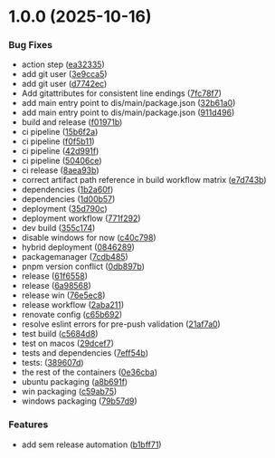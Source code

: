 # 1.0.0 (2025-10-16)


### Bug Fixes

* action step ([ea32335](https://github.com/rumankazi/noter/commit/ea32335a7e4e6d186c1310c8a577894b2d3d3966))
* add git user ([3e9cca5](https://github.com/rumankazi/noter/commit/3e9cca5f2771cbbf5091f5c44bec858049ae046b))
* add git user ([d7742ec](https://github.com/rumankazi/noter/commit/d7742ecf1ba487d390cefeadc3f3e96e36a3fc91))
* Add gitattributes for consistent line endings ([7fc78f7](https://github.com/rumankazi/noter/commit/7fc78f78081e76676d4483114200a9d4d286abb9))
* add main entry point to dis/main/package.json ([32b61a0](https://github.com/rumankazi/noter/commit/32b61a06d7edb8b3809558e975ddc1bb1d4e09c5))
* add main entry point to dis/main/package.json ([911d496](https://github.com/rumankazi/noter/commit/911d496072b1b76e09c26b97524a4c9bc6ef3f63))
* build and release ([f01971b](https://github.com/rumankazi/noter/commit/f01971b62942e502e791fd9d23a0b2658f6886a1))
* ci pipeline ([15b6f2a](https://github.com/rumankazi/noter/commit/15b6f2a2da81f5ed7cd7724067786c927ee2aa68))
* ci pipeline ([f0f5b11](https://github.com/rumankazi/noter/commit/f0f5b1190028b6c16d9e91ad25595d8a5c3aa43c))
* ci pipeline ([42d991f](https://github.com/rumankazi/noter/commit/42d991f2dcc35db61f04cfe6cbaa9d617c2378c9))
* ci pipeline ([50406ce](https://github.com/rumankazi/noter/commit/50406cefc2b437bca83e665a286aa8e70fbc7650))
* ci release ([8aea93b](https://github.com/rumankazi/noter/commit/8aea93bbf65cadc42c3f575cb7f1badb80ff1d5f))
* correct artifact path reference in build workflow matrix ([e7d743b](https://github.com/rumankazi/noter/commit/e7d743bf046d9dd54775b5f8ed0bfba941cde967))
* dependencies ([1b2a60f](https://github.com/rumankazi/noter/commit/1b2a60fb702ff4ff5d9de60133a1dd886b6a1193))
* dependencies ([1d00b57](https://github.com/rumankazi/noter/commit/1d00b57e9685edc13e356e47366924964599aa81))
* deployment ([35d790c](https://github.com/rumankazi/noter/commit/35d790cfe7d70d52e1b05a4e50bf03028a236729))
* deployment workflow ([771f292](https://github.com/rumankazi/noter/commit/771f2921ee3b0c3da3d181acf9579f14ccfde94d))
* dev build ([355c174](https://github.com/rumankazi/noter/commit/355c174f603db1522a991dedefede4d70a0958e5))
* disable windows for now ([c40c798](https://github.com/rumankazi/noter/commit/c40c79822a445bd2f0e7b80e9628af30be98fc24))
* hybrid deployment ([0846289](https://github.com/rumankazi/noter/commit/08462892afc160beaa79653d9904ab76fb0e1e1e))
* packagemanager ([7cdb485](https://github.com/rumankazi/noter/commit/7cdb4850207afe7ed36afc023aea0df9fe0c545b))
* pnpm version conflict ([0db897b](https://github.com/rumankazi/noter/commit/0db897b392c08f7102ff65fd991409b54c113d2a))
* release ([61f6558](https://github.com/rumankazi/noter/commit/61f655870d4faf73687e1fb01ec2b9854044c766))
* release ([6a98568](https://github.com/rumankazi/noter/commit/6a9856883864afdb54c7d6799a6d6a4efef31505))
* release win ([76e5ec8](https://github.com/rumankazi/noter/commit/76e5ec84c69c4ef4246594e8a3796e0afcd78ae9))
* release workflow ([2aba211](https://github.com/rumankazi/noter/commit/2aba21181f3e7a8764b55d1a7bd763614a2d810f))
* renovate config ([c65b692](https://github.com/rumankazi/noter/commit/c65b69277dbaa5b1163ed0fa2185b4e14c964035))
* resolve eslint errors for pre-push validation ([21af7a0](https://github.com/rumankazi/noter/commit/21af7a07d11574ec93e939f71085134b9a11c218))
* test build ([c5684d8](https://github.com/rumankazi/noter/commit/c5684d878c55b877f27529eeba2adafa763c75e0))
* test on macos ([29dcef7](https://github.com/rumankazi/noter/commit/29dcef78ae9e26c5d07579b8d189c7dfd4b5d5ba))
* tests and dependencies ([7eff54b](https://github.com/rumankazi/noter/commit/7eff54bde5eab94c1d1e02839f1533a0d0c67a84))
* tests: ([389607d](https://github.com/rumankazi/noter/commit/389607d6f36252d3e1987d9067dc854491dcfc33))
* the rest of the containers ([0e36cba](https://github.com/rumankazi/noter/commit/0e36cba65c89322b4724ed393512275ed4932601))
* ubuntu packaging ([a8b691f](https://github.com/rumankazi/noter/commit/a8b691fa64d3e9d72b3efa4a1023c485175fcb1f))
* win packaging ([c59ab75](https://github.com/rumankazi/noter/commit/c59ab75a74f0fa9155a9b0eac6321dd7c54be2e7))
* windows packaging ([79b57d9](https://github.com/rumankazi/noter/commit/79b57d979dd889ebfed5561b74d7d41350ded574))


### Features

* add sem release automation ([b1bff71](https://github.com/rumankazi/noter/commit/b1bff71e5f2d99e6429400890267f72626e0baa2))
